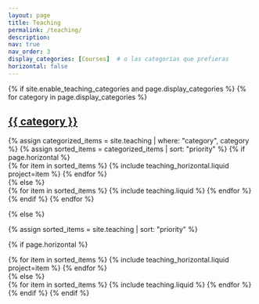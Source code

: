 ```yaml
---
layout: page
title: Teaching
permalink: /teaching/
description:
nav: true
nav_order: 3
display_categories: [Courses]  # o las categorías que prefieras
horizontal: false
---
```


<!-- pages/teaching.md -->
<div class="teaching">
{% if site.enable_teaching_categories and page.display_categories %}
  <!-- Display categorized teaching items -->
  {% for category in page.display_categories %}
  <a id="{{ category }}" href=".#{{ category }}">
    <h2 class="category">{{ category }}</h2>
  </a>
  {% assign categorized_items = site.teaching | where: "category", category %}
  {% assign sorted_items = categorized_items | sort: "priority" %}
  <!-- Generate cards for each teaching item -->
  {% if page.horizontal %}
  <div class="container">
    <div class="row row-cols-1 row-cols-md-2">
    {% for item in sorted_items %}
      {% include teaching_horizontal.liquid project=item %}
    {% endfor %}
    </div>
  </div>
  {% else %}
  <div class="row row-cols-1 row-cols-md-3">
    {% for item in sorted_items %}
      {% include teaching.liquid %}
    {% endfor %}
  </div>
  {% endif %}
  {% endfor %}

{% else %}

<!-- Display teaching items without categories -->

{% assign sorted_items = site.teaching | sort: "priority" %}

  <!-- Generate cards for each teaching item -->

{% if page.horizontal %}

  <div class="container">
    <div class="row row-cols-1 row-cols-md-2">
    {% for item in sorted_items %}
      {% include teaching_horizontal.liquid project=item %}
    {% endfor %}
    </div>
  </div>
  {% else %}
  <div class="row row-cols-1 row-cols-md-3">
    {% for item in sorted_items %}
      {% include teaching.liquid %}
    {% endfor %}
  </div>
  {% endif %}
{% endif %}
</div>
